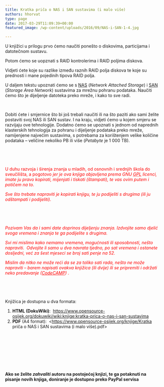 ```yaml
---
title: Kratka priča o NAS i SAN sustavima (i malo više)
authors: hhorvat
type: page
date: 2017-03-29T11:09:39+00:00
featured_image: /wp-content/uploads/2016/09/NAS-i-SAN-1-4.jpg

---
```

U knjižici u prilogu prvo ćemo naučiti ponešto o diskovima, particijama i datotečnom sustavu.

Potom ćemo se uopznati s RAID kontrolerima i RAID poljima diskova.

Vidjeti ćete koje su razlike između raznih RAID polja diskova te koje su prednosti i mane pojedinih tipova RAID polja.

U daljem tekstu upoznati ćemo se s <a class="urlextern" title="https://en.wikipedia.org/wiki/Network-attached_storage" href="https://en.wikipedia.org/wiki/Network-attached_storage" rel="nofollow">NAS</a> (_Network Attached Storage_) i <a class="urlextern" title="https://en.wikipedia.org/wiki/Storage_area_network" href="https://en.wikipedia.org/wiki/Storage_area_network" rel="nofollow">SAN</a> (_Storage Area Network_) sustavima za mrežnu pohranu podataka. Naučiti ćemo što je dijeljenje datoteka preko mreže, i kako to sve radi.

&nbsp;

Dobiti ćete i smjernice što bi još trebali naučiti ili na što paziti ako sami želite postaviti svoj NAS ili SAN sustav. I na kraju, vidjeti ćemo u kojem smjeru se razvijaju ove tehnologije. Dodatno ćemo se upoznati s jednom od naprednih klasterskih tehnologija za pohranu i dijeljenje podataka preko mreže, namijenjene najvećim sustavima, s potrebama za korištenjem velike količine podataka &#8211; veličine nekoliko PB ili više (_Petabyte_ je 1 000 TB).

&nbsp;

&nbsp;

<span style="color: #ff0000;">U duhu razvoja i širenja znanja u mladih, od osnovnih i srednjih škola do sveučilišta, a pogotovo <em>jer je ova knjiga objavljena prema GNU <abbr title="GNU General Public License">GPL</abbr> licenci, imate ju pravo kopirati, mijenjati i tiskati (štampati), te vas ovim putem i potičem na to. </em></span>

<span style="color: #ff0000;"><em>Sve što trebate napraviti je kopirati knjigu, te ju podijeliti s drugima (ili ju odštampati i podijeliti).</em></span>

&nbsp;

&nbsp;

<span style="color: #ff0000;"><em>Pozivam Vas da i sami date doprinos dijeljenju znanja. Izdvojite samo djelić svoga vremena i znanja te ga podijelite s drugima.</em></span>

<span style="color: #ff0000;"><em>Svi mi mislimo kako nemamo vremena, mogućnosti ili sposobnosti, nešto napraviti.  Odvojite li samo u dva navrata tjedno, po sat vremena i ostanete dosljedni, već za šest mjeseci se broj sati penje na 52. </em></span>

<span style="color: #ff0000;"><em>Mislim da nitko ne može reći da se za toliko sati rada, nešto ne može napraviti – barem napisati ovakva knjižica (ili dvije) ili se pripremiti i održati neko predavanje (<a style="color: #ff0000;" href="http://softwarecity.hr/projekt/codecamp/">CodeCAMP</a>) .</em></span>

_<span style="color: #ff0000;"><br /> </span>_ 

&nbsp;

Knjižica je dostupna u dva formata:

  1. **HTML (DokuWiki)**:  <https://www.opensource-osijek.org/dokuwiki/wiki:knjige:kratka-prica-o-nas-i-san-sustavima>
  2. **PDF** (A4 format):  <https://www.opensource-osijek.org/knjige/Kratka priča o NAS i SAN sustavima (i malo više).pdf>

&nbsp;

&nbsp;

&nbsp;

&nbsp;

**Ako se želite _zahvaliti_ autoru na postojećoj knjizi, te ga potaknuti na pisanje novih knjiga, doniranje je dostupno preko PayPal servisa**